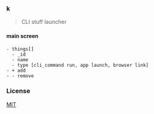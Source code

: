 ### k

> CLI stuff launcher

#### main screen

```
- things[]
  - _id
  - name
  - type [cli_command run, app launch, browser link]
- + add
- - remove
```

### License

[MIT](https://github.com/frenchbread/k/blob/main/LICENSE)

